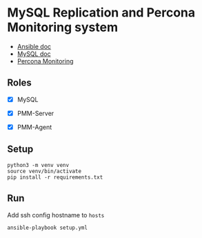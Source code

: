 # MySQL Replication and Percona Monitoring system

- [Ansible doc](https://docs.ansible.com/ansible/latest/installation_guide/intro_installation.html)
- [MySQL doc](https://dev.mysql.com/doc/refman/8.0/en/replication.html)
- [Percona Monitoring](https://docs.percona.com/percona-monitoring-and-management/index.html)

## Roles
- [x] MySQL 
- [x] PMM-Server
- [x] PMM-Agent


## Setup
```
python3 -m venv venv
source venv/bin/activate
pip install -r requirements.txt
```

## Run
Add ssh config hostname to `hosts`
```
ansible-playbook setup.yml
```
